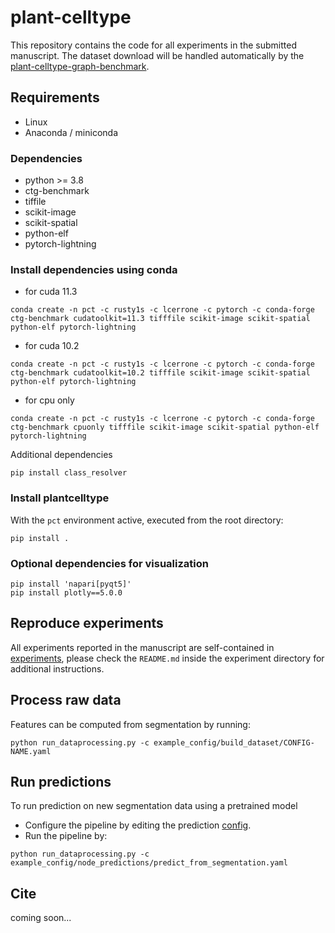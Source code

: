 # plant-celltype
This repository contains the code for all experiments in the submitted manuscript. The dataset download will be handled
automatically by the [plant-celltype-graph-benchmark](https://github.com/hci-unihd/celltype-graph-benchmark).

## Requirements
- Linux
- Anaconda / miniconda

### Dependencies
- python >= 3.8
- ctg-benchmark
- tiffile
- scikit-image
- scikit-spatial
- python-elf
- pytorch-lightning

### Install dependencies using conda
- for cuda 11.3
```
conda create -n pct -c rusty1s -c lcerrone -c pytorch -c conda-forge ctg-benchmark cudatoolkit=11.3 tifffile scikit-image scikit-spatial python-elf pytorch-lightning 
```
- for cuda 10.2
```
conda create -n pct -c rusty1s -c lcerrone -c pytorch -c conda-forge ctg-benchmark cudatoolkit=10.2 tifffile scikit-image scikit-spatial python-elf pytorch-lightning
```
- for cpu only 
```
conda create -n pct -c rusty1s -c lcerrone -c pytorch -c conda-forge ctg-benchmark cpuonly tifffile scikit-image scikit-spatial python-elf pytorch-lightning 
```

Additional dependencies
```
pip install class_resolver       
```

### Install plantcelltype
With the `pct` environment active, executed from the root directory:
```
pip install .
```

### Optional dependencies for visualization
```
pip install 'napari[pyqt5]'
pip install plotly==5.0.0
```
## Reproduce experiments
All experiments reported in the manuscript are self-contained in [experiments](experiments), please check the 
`README.md` inside the experiment directory for additional instructions.

## Process raw data
Features can be computed from segmentation by running:  
```
python run_dataprocessing.py -c example_config/build_dataset/CONFIG-NAME.yaml
```

## Run predictions
To run prediction on new segmentation data using a pretrained model
* Configure the pipeline by editing the prediction
[config](example_config/node_predictions/predict_from_segmentation.yaml).
* Run the pipeline by:
```
python run_dataprocessing.py -c example_config/node_predictions/predict_from_segmentation.yaml
```

## Cite
coming soon...